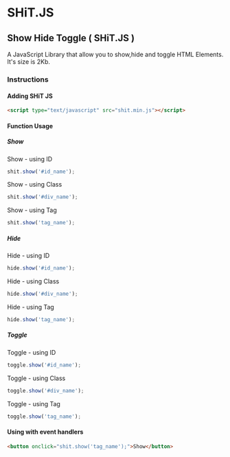 SHiT.JS
=======

## Show Hide Toggle ( SHiT.JS )

A JavaScript Library that allow you to show,hide and toggle HTML Elements. It's size is 2Kb.

### Instructions

#### Adding SHiT JS
```html
<script type="text/javascript" src="shit.min.js"></script>
```
#### Function Usage

##### Show
Show - using ID
```js
shit.show('#id_name');
```
Show - using Class
```js
shit.show('#div_name');
```
Show - using Tag
```js
shit.show('tag_name');
```
##### Hide
Hide - using ID
```js
hide.show('#id_name');
```
Hide - using Class
```js
hide.show('#div_name');
```
Hide - using Tag
```js
hide.show('tag_name');
```
##### Toggle
Toggle - using ID
```js
toggle.show('#id_name');
```
Toggle - using Class
```js
toggle.show('#div_name');
```
Toggle - using Tag
```js
toggle.show('tag_name');
```
#### Using with event handlers
```html
<button onclick="shit.show('tag_name');">Show</button>
```

